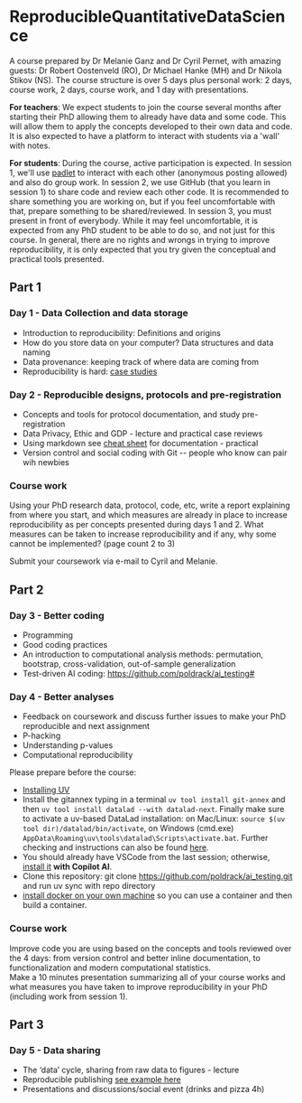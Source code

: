 # ReproducibleQuantitativeDataScience

A course prepared by Dr Melanie Ganz and Dr Cyril Pernet, with amazing guests: Dr Robert Oostenveld (RO), Dr Michael Hanke (MH) and Dr Nikola Stikov (NS).
The course structure is over 5 days plus personal work: 2 days, course work, 2 days, course work, and 1 day with presentations.

**For teachers**: We expect students to join the course several months after starting their PhD allowing them to already have data and some code. This will allow them to apply the concepts developed to their own data and code. It is also expected to have a platform to interact with students via a 'wall' with notes. 

**For students**: During the course, active participation is expected. In session 1, we'll use [padlet](https://padlet.com/dashboard) to interact with each other (anonymous posting allowed) and also do group work. In session 2, we use GitHub (that you learn in session 1) to share code and review each other code. It is recommended to share something you are working on, but if you feel uncomfortable with that, prepare something to be shared/reviewed. In session 3, you must present in front of everybody. While it may feel uncomfortable, it is expected from any PhD student to be able to do so, and not just for this course. In general, there are no rights and wrongs in trying to improve reproducibility, it is only expected that you try given the conceptual and practical tools presented.

## Part 1

### Day 1 - Data Collection and data storage

- Introduction to reproducibility: Definitions and origins  
- How do you store data on your computer? Data structures and data naming  
- Data provenance: keeping track of where data are coming from  
- Reproducibility is hard: [case studies](http://www.practicereproducibleresearch.org/core-chapters/4-casestudies.html)

### Day 2 - Reproducible designs, protocols and pre-registration

- Concepts and tools for protocol documentation, and study pre-registration
- Data Privacy, Ethic and GDP - lecture and practical case reviews 
- Using markdown see [cheat sheet](https://www.markdownguide.org/cheat-sheet/) for documentation - practical  
- Version control and social coding with Git -- people who know can pair wih newbies

### Course work

Using your PhD research data, protocol, code, etc, write a report explaining from where you start, and which measures are already in place to increase reproducibility as per concepts presented during days 1 and 2. What measures can be taken to increase reproducibility and if any, why some cannot be implemented? (page count 2 to 3)

Submit your coursework via e-mail to Cyril and Melanie.

## Part 2

### Day 3 - Better coding 

- Programming
- Good coding practices
- An introduction to computational analysis methods: permutation, bootstrap, cross-validation, out-of-sample generalization
- Test-driven AI coding: https://github.com/poldrack/ai_testing#

### Day 4 - Better analyses 

- Feedback on coursework and discuss further issues to make your PhD reproducible and next assignment
- P-hacking
- Understanding p-values 
- Computational reproducibility

Please prepare before the course:
- [Installing UV](https://docs.astral.sh/uv/getting-started/installation/#installation-methods) 
- Install the gitannex typing in a terminal ``uv tool install git-annex`` and then ``uv tool install datalad --with datalad-next``. Finally make sure to activate a uv-based DataLad installation: on Mac/Linux: ``source $(uv tool dir)/datalad/bin/activate``, on Windows (cmd.exe) ``AppData\Roaming\uv\tools\datalad\Scripts\activate.bat``. Further checking and instructions can also be found [here](https://slides.edu.datalad.org/modules/installation.html#/).
- You should already have VSCode from the last session; otherwise, [install it](https://code.visualstudio.com/docs/copilot/setup) **with Copilot AI**.
- Clone this repository: git clone https://github.com/poldrack/ai_testing.git and run uv sync with repo directory
- [install docker on your own machine](https://docs.docker.com/engine/install/) so you can use a container and then build a container.


### Course work 

Improve code you are using based on the concepts and tools reviewed over the 4 days: from version control and better inline documentation, to functionalization and modern computational statistics.  
Make a 10 minutes presentation summarizing all of your course works and what measures you have taken to improve reproducibility in your PhD (including work from session 1). 

## Part 3

### Day 5 - Data sharing 

- The ‘data’ cycle, sharing from raw data to figures - lecture  
- Reproducible publishing [see example here](https://preprint.neurolibre.org/10.55458/neurolibre.00014/) 
- Presentations and discussions/social event (drinks and pizza 4h)

